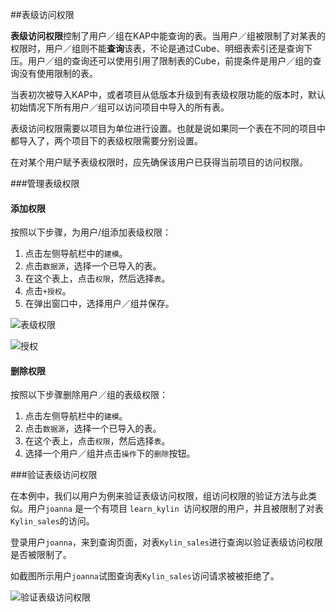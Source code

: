 ##表级访问权限

**表级访问权限**控制了用户／组在KAP中能查询的表。当用户／组被限制了对某表的权限时，用户／组则不能**查询**该表，不论是通过Cube、明细表索引还是查询下压。用户／组的查询还可以使用引用了限制表的Cube，前提条件是用户／组的查询没有使用限制的表。

当表初次被导入KAP中，或者项目从低版本升级到有表级权限功能的版本时，默认初始情况下所有用户／组可以访问项目中导入的所有表。

表级访问权限需要以项目为单位进行设置。也就是说如果同一个表在不同的项目中都导入了，两个项目下的表级权限需要分别设置。

在对某个用户赋予表级权限时，应先确保该用户已获得当前项目的访问权限。

###管理表级权限

#### 添加权限

按照以下步骤，为用户/组添加表级权限：

1. 点击左侧导航栏中的`建模`。
2. 点击`数据源`，选择一个已导入的表。
3. 在这个表上，点击`权限`，然后选择`表`。
4. 点击`+授权`。
5. 在弹出窗口中，选择用户／组并保存。

![表级权限](images/table/table1_cn.png)

![授权](images/table/table2_cn.png)

#### 删除权限

按照以下步骤删除用户／组的表级权限：

1. 点击左侧导航栏中的`建模`。
2. 点击`数据源`，选择一个已导入的表。
3. 在这个表上，点击`权限`，然后选择`表`。
4. 选择一个用户／组并点击`操作`下的`删除`按钮。

###验证表级访问权限

在本例中，我们以用户为例来验证表级访问权限，组访问权限的验证方法与此类似。用户`joanna` 是一个有项目 `learn_kylin `访问权限的用户，并且被限制了对表`Kylin_sales`的访问。

登录用户`joanna`，来到查询页面，对表`Kylin_sales`进行查询以验证表级访问权限是否被限制了。

如截图所示用户`joanna`试图查询表`Kylin_sales`访问请求被被拒绝了。

![验证表级访问权限](images/table/3.png)
